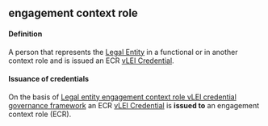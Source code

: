 ## engagement context role

<h4>Definition</h4><p>A person that represents the <a href="legal-entity">Legal Entity</a> in a functional or in another context role and is issued an ECR <a href="vlei-credential">vLEI Credential</a>.</p><h4>Issuance of credentials</h4><p>On the basis of <a href="legal-entity-engagement-context-role-vlei-credential-governance-framework">Legal entity engagement context role vLEI credential governance framework</a> an ECR <a href="vlei-credential">vLEI Credential</a> is <strong>issued to</strong> an engagement context role (ECR).</p>

